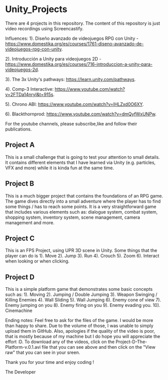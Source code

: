# Unity_Projects

There are 4 projects in this repository. The content of this repository is just video recordings using Screencastify.

Influences: 
1). Diseño avanzado de videojuegos RPG con Unity - https://www.domestika.org/es/courses/1761-diseno-avanzado-de-videojuegos-rpg-con-unity.

2). Introducción a Unity para videojuegos 2D - https://www.domestika.org/es/courses/716-introduccion-a-unity-para-videojuegos-2d.

3). The 3x Unity's pathways: https://learn.unity.com/pathways.

4). Comp-3 Interactive: https://www.youtube.com/watch?v=2FTDa14nryI&t=915s.

5). Chrono ABI: https://www.youtube.com/watch?v=lHLZxd0O6XY. 

6). Blackthornprod: https://www.youtube.com/watch?v=dmQyfWxUNPw.

For the youtube channels, please subscribe,like and follow their publications.

## Project A
This is a small challenge that is going to test your attention to small details. It contains different elements that I have learned via Unity (e.g. particles, VFX and more) while it is kinda fun at the same time.

## Project B
This is a much bigger project that contains the foundations of an RPG game. The game dives directly into a small adventure where the player has to find some things / has to reach some points. It is a very straightforward game that includes various elements such as: dialogue system, combat system, shopping system, inventory system, scene management, camera management and more.

## Project C
This is an FPS Project, using UPR 3D scene in Unity. Some things that the player can do is 1). Move 2). Jump 3). Run 4). Crouch 5). Zoom
6). Interact when looking or when clicking.

## Project D
This is a simple platform game that demonstrates some basic concepts such as: 1). Moving 2). Jumping / Double Jumping 3). Weapon Swinging / Killing Enemies 4). Wall Sliding 5). Wall Jumping 6). Enemy cone of view 7). Enemy jumping on you 8). Enemy firing on you 9). Enemy evading you. 10). Cinemachine

Ending notes: Feel free to ask for the files of the game. I would be more than happy to share. Due to the volume of those, I was unable to simply upload them in GitHub. Also, apologies if the quality of the video is poor, that is mostly because of my machine but I do hope you will appreciate the effort :D. To download any of the videos, click on the Project-D-The-Platform-v.0.1.avi file that you can see above and then click on the "View raw" that you can see in your sreen.

Thank you for your time and enjoy coding !

The Developer
